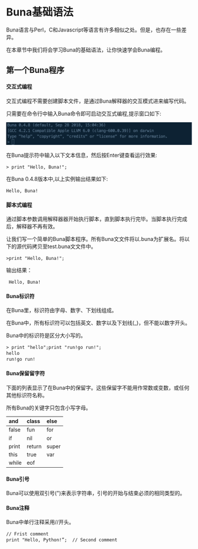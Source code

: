 # Buna基础语法

Buna语言与Perl，C和Javascript等语⾔有许多相似之处。但是，也存在一些差异。

在本章节中我们将会学习Buna的基础语法，让你快速学会Buna编程。

## 第一个Buna程序

#### 交互式编程

交互式编程不需要创建脚本文件，是通过Buna解释器的交互模式进来编写代码。

只需要在命令⾏中输入Buna命令即可启动交互式编程,提示窗口如下:

![](/assets/1539151704796.jpg)

在Buna提示符中输入以下⽂本信息，然后按Enter键查看运行效果:

```
> print "Hello, Buna!";
```

在Buna 0.4.8版本中,以上实例输出结果如下:

```
Hello, Buna!
```

#### 脚本式编程

通过脚本参数调⽤解释器器开始执行脚本，直到脚本执行完毕。当脚本执⾏完成后，解释器不再有效。

让我们写一个简单的Buna脚本程序。所有Buna⽂文件将以.buna为扩展名。将以下的源代码拷⻉至test.buna⽂文件中。

```
>print "Hello, Buna!";
```

输出结果：

```
 Hello, Buna!
```

#### Buna标识符

在Buna里，标识符由字⺟、数字、下划线组成。

在Buna中，所有标识符可以包括英文、数字以及下划线\(\_\)，但不能以数字开头。

Buna中的标识符是区分⼤小写的。

```
> print "hello";print "run!go run!";
hello
run!go run!
```

#### Buna保留留字符

下⾯的列表显示了在Buna中的保留字。这些保留字不能用作常数或变数，或任何其他标识符名称。

所有Buna的关键字只包含⼩写字⺟。

| and | class | else |
| :--- | :--- | :--- |
| false | fun | for |
| if | nil | or |
| print | return | super |
| this | true | var |
| while | eof |  |

#### Buna引号

Buna可以使用双引号\("\)来表示字符串，引号的开始与结束必须的相同类型的。

#### Buna注释

Buna中单行注释采用//开头。

```
// Frist comment
print "Hello, Python!”;  // Second comment
```



